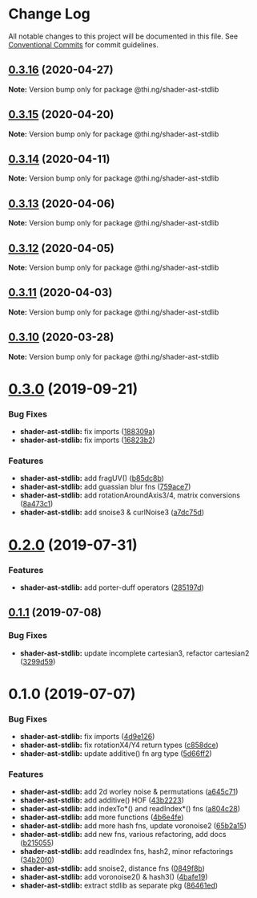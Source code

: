 # Change Log

All notable changes to this project will be documented in this file.
See [Conventional Commits](https://conventionalcommits.org) for commit guidelines.

## [0.3.16](https://github.com/thi-ng/umbrella/compare/@thi.ng/shader-ast-stdlib@0.3.15...@thi.ng/shader-ast-stdlib@0.3.16) (2020-04-27)

**Note:** Version bump only for package @thi.ng/shader-ast-stdlib





## [0.3.15](https://github.com/thi-ng/umbrella/compare/@thi.ng/shader-ast-stdlib@0.3.14...@thi.ng/shader-ast-stdlib@0.3.15) (2020-04-20)

**Note:** Version bump only for package @thi.ng/shader-ast-stdlib





## [0.3.14](https://github.com/thi-ng/umbrella/compare/@thi.ng/shader-ast-stdlib@0.3.13...@thi.ng/shader-ast-stdlib@0.3.14) (2020-04-11)

**Note:** Version bump only for package @thi.ng/shader-ast-stdlib





## [0.3.13](https://github.com/thi-ng/umbrella/compare/@thi.ng/shader-ast-stdlib@0.3.12...@thi.ng/shader-ast-stdlib@0.3.13) (2020-04-06)

**Note:** Version bump only for package @thi.ng/shader-ast-stdlib





## [0.3.12](https://github.com/thi-ng/umbrella/compare/@thi.ng/shader-ast-stdlib@0.3.11...@thi.ng/shader-ast-stdlib@0.3.12) (2020-04-05)

**Note:** Version bump only for package @thi.ng/shader-ast-stdlib





## [0.3.11](https://github.com/thi-ng/umbrella/compare/@thi.ng/shader-ast-stdlib@0.3.10...@thi.ng/shader-ast-stdlib@0.3.11) (2020-04-03)

**Note:** Version bump only for package @thi.ng/shader-ast-stdlib





## [0.3.10](https://github.com/thi-ng/umbrella/compare/@thi.ng/shader-ast-stdlib@0.3.9...@thi.ng/shader-ast-stdlib@0.3.10) (2020-03-28)

**Note:** Version bump only for package @thi.ng/shader-ast-stdlib





# [0.3.0](https://github.com/thi-ng/umbrella/compare/@thi.ng/shader-ast-stdlib@0.2.3...@thi.ng/shader-ast-stdlib@0.3.0) (2019-09-21)

### Bug Fixes

* **shader-ast-stdlib:** fix imports ([188309a](https://github.com/thi-ng/umbrella/commit/188309a))
* **shader-ast-stdlib:** fix imports ([16823b2](https://github.com/thi-ng/umbrella/commit/16823b2))

### Features

* **shader-ast-stdlib:** add fragUV() ([b85dc8b](https://github.com/thi-ng/umbrella/commit/b85dc8b))
* **shader-ast-stdlib:** add guassian blur fns ([759ace7](https://github.com/thi-ng/umbrella/commit/759ace7))
* **shader-ast-stdlib:** add rotationAroundAxis3/4, matrix conversions ([8a473c1](https://github.com/thi-ng/umbrella/commit/8a473c1))
* **shader-ast-stdlib:** add snoise3 & curlNoise3 ([a7dc75d](https://github.com/thi-ng/umbrella/commit/a7dc75d))

# [0.2.0](https://github.com/thi-ng/umbrella/compare/@thi.ng/shader-ast-stdlib@0.1.2...@thi.ng/shader-ast-stdlib@0.2.0) (2019-07-31)

### Features

* **shader-ast-stdlib:** add porter-duff operators ([285197d](https://github.com/thi-ng/umbrella/commit/285197d))

## [0.1.1](https://github.com/thi-ng/umbrella/compare/@thi.ng/shader-ast-stdlib@0.1.0...@thi.ng/shader-ast-stdlib@0.1.1) (2019-07-08)

### Bug Fixes

* **shader-ast-stdlib:** update incomplete cartesian3, refactor cartesian2 ([3299d59](https://github.com/thi-ng/umbrella/commit/3299d59))

# 0.1.0 (2019-07-07)

### Bug Fixes

* **shader-ast-stdlib:** fix imports ([4d9e126](https://github.com/thi-ng/umbrella/commit/4d9e126))
* **shader-ast-stdlib:** fix rotationX4/Y4 return types ([c858dce](https://github.com/thi-ng/umbrella/commit/c858dce))
* **shader-ast-stdlib:** update additive() fn arg type ([5d66ff2](https://github.com/thi-ng/umbrella/commit/5d66ff2))

### Features

* **shader-ast-stdlib:** add 2d worley noise & permutations ([a645c71](https://github.com/thi-ng/umbrella/commit/a645c71))
* **shader-ast-stdlib:** add additive() HOF ([43b2223](https://github.com/thi-ng/umbrella/commit/43b2223))
* **shader-ast-stdlib:** add indexTo*() and readIndex*() fns ([a804c28](https://github.com/thi-ng/umbrella/commit/a804c28))
* **shader-ast-stdlib:** add more functions ([4b6e4fe](https://github.com/thi-ng/umbrella/commit/4b6e4fe))
* **shader-ast-stdlib:** add more hash fns, update voronoise2 ([65b2a15](https://github.com/thi-ng/umbrella/commit/65b2a15))
* **shader-ast-stdlib:** add new fns, various refactoring, add docs ([b215055](https://github.com/thi-ng/umbrella/commit/b215055))
* **shader-ast-stdlib:** add readIndex fns, hash2, minor refactorings ([34b20f0](https://github.com/thi-ng/umbrella/commit/34b20f0))
* **shader-ast-stdlib:** add snoise2, distance fns ([0849f8b](https://github.com/thi-ng/umbrella/commit/0849f8b))
* **shader-ast-stdlib:** add voronoise2() & hash3() ([4bafe19](https://github.com/thi-ng/umbrella/commit/4bafe19))
* **shader-ast-stdlib:** extract stdlib as separate pkg ([86461ed](https://github.com/thi-ng/umbrella/commit/86461ed))
